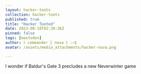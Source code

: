 ```yaml
---
layout: hacker-toots
collection: hacker-toots
published: true
title: "Hacker Tooted"
date: 2023-08-18T02:39:36Z
pinned: false
tags: [mastodon]
author: ⸸ commander ░ nova ⸸ :~$
avatar: /assets/media_attachments/hacker-nova.png

---
```


<p>I wonder if Baldur&#39;s Gate 3 precludes a new Neverwinter game</p>


